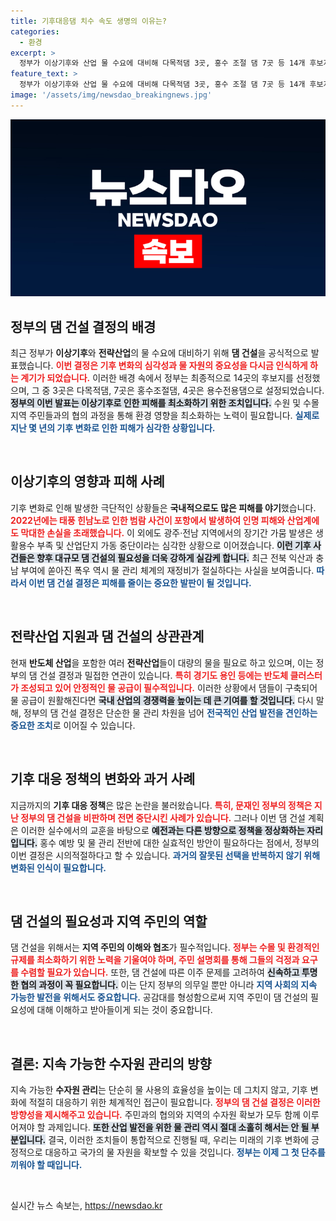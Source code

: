```yaml
---
title: 기후대응댐 치수 속도 생명의 이유는?
categories:
  - 환경
excerpt: >
  정부가 이상기후와 산업 물 수요에 대비해 다목적댐 3곳, 홍수 조절 댐 7곳 등 14개 후보지를 선정했다. 지난 기후 재난을 돌이켜보면 이 결정은 시급한 상황으로, 물 부족과 범람 문제 해결을 위한 중요한 첫걸음이다. 
feature_text: >
  정부가 이상기후와 산업 물 수요에 대비해 다목적댐 3곳, 홍수 조절 댐 7곳 등 14개 후보지를 선정했다. 지난 기후 재난을 돌이켜보면 이 결정은 시급한 상황으로, 물 부족과 범람 문제 해결을 위한 중요한 첫걸음이다. 
image: '/assets/img/newsdao_breakingnews.jpg'
---
```


<p><img src="/assets/img/newsdao_breakingnews.jpg" alt="cryptoinkorea 속보" /></p>

<h2 data-ke-size="size26">정부의 댐 건설 결정의 배경</h2>

<p data-ke-size="size16">최근 정부가 <b>이상기후</b>와 <b>전략산업</b>의 물 수요에 대비하기 위해 <b>댐 건설</b>을 공식적으로 발표했습니다. <b><span style="color: #ee2323;">이번 결정은 기후 변화의 심각성과 물 자원의 중요성을 다시금 인식하게 하는 계기가 되었습니다.</span></b> 이러한 배경 속에서 정부는 최종적으로 14곳의 후보지를 선정했으며, 그 중 3곳은 다목적댐, 7곳은 홍수조절댐, 4곳은 용수전용댐으로 설정되었습니다. <b><span style="background-color: #21538527;">정부의 이번 발표는 이상기후로 인한 피해를 최소화하기 위한 조치입니다.</span></b> 수원 및 수몰지역 주민들과의 협의 과정을 통해 환경 영향을 최소화하는 노력이 필요합니다. <b><span style="color: #1a5490;">실제로 지난 몇 년의 기후 변화로 인한 피해가 심각한 상황입니다.</span></b></p>

<p data-ke-size="size16">&nbsp;</p>

<h2 data-ke-size="size26">이상기후의 영향과 피해 사례</h2>

<p data-ke-size="size16">기후 변화로 인해 발생한 극단적인 상황들은 <b>국내적으로도 많은 피해를 야기</b>했습니다. <b><span style="color: #ee2323;">2022년에는 태풍 힌남노로 인한 범람 사건이 포항에서 발생하여 인명 피해와 산업계에도 막대한 손실을 초래했습니다.</span></b> 이 외에도 광주·전남 지역에서의 장기간 가뭄 발생은 생활용수 부족 및 산업단지 가동 중단이라는 심각한 상황으로 이어졌습니다. <b><span style="background-color: #21538527;">이런 기후 사건들은 향후 대규모 댐 건설의 필요성을 더욱 강하게 실감케 합니다.</span></b> 최근 전북 익산과 충남 부여에 쏟아진 폭우 역시 물 관리 체계의 재정비가 절실하다는 사실을 보여줍니다. <b><span style="color: #1a5490;">따라서 이번 댐 건설 결정은 피해를 줄이는 중요한 발판이 될 것입니다.</span></b></p>

<p data-ke-size="size16">&nbsp;</p>

<h2 data-ke-size="size26">전략산업 지원과 댐 건설의 상관관계</h2>

<p data-ke-size="size16">현재 <b>반도체 산업</b>을 포함한 여러 <b>전략산업</b>들이 대량의 물을 필요로 하고 있으며, 이는 정부의 댐 건설 결정과 밀접한 연관이 있습니다. <b><span style="color: #ee2323;">특히 경기도 용인 등에는 반도체 클러스터가 조성되고 있어 안정적인 물 공급이 필수적입니다.</span></b> 이러한 상황에서 댐들이 구축되어 물 공급이 원활해진다면 <b><span style="background-color: #21538527;">국내 산업의 경쟁력을 높이는 데 큰 기여를 할 것입니다.</span></b> 다시 말해, 정부의 댐 건설 결정은 단순한 물 관리 차원을 넘어 <b><span style="color: #1a5490;">전국적인 산업 발전을 견인하는 중요한 조치</span></b>로 이어질 수 있습니다.</p>

<p data-ke-size="size16">&nbsp;</p>

<h2 data-ke-size="size26">기후 대응 정책의 변화와 과거 사례</h2>

<p data-ke-size="size16">지금까지의 <b>기후 대응 정책</b>은 많은 논란을 불러왔습니다. <b><span style="color: #ee2323;">특히, 문재인 정부의 정책은 지난 정부의 댐 건설을 비판하며 전면 중단시킨 사례가 있습니다.</span></b> 그러나 이번 댐 건설 계획은 이러한 실수에서의 교훈을 바탕으로 <b><span style="background-color: #21538527;">예전과는 다른 방향으로 정책을 정상화하는 자리입니다.</span></b> 홍수 예방 및 물 관리 전반에 대한 실효적인 방안이 필요하다는 점에서, 정부의 이번 결정은 시의적절하다고 할 수 있습니다. <b><span style="color: #1a5490;">과거의 잘못된 선택을 반복하지 않기 위해 변화된 인식이 필요합니다.</span></b></p>

<p data-ke-size="size16">&nbsp;</p>

<h2 data-ke-size="size26">댐 건설의 필요성과 지역 주민의 역할</h2>

<p data-ke-size="size16">댐 건설을 위해서는 <b>지역 주민의 이해와 협조</b>가 필수적입니다. <b><span style="color: #ee2323;">정부는 수몰 및 환경적인 규제를 최소화하기 위한 노력을 기울여야 하며, 주민 설명회를 통해 그들의 걱정과 요구를 수렴할 필요가 있습니다.</span></b> 또한, 댐 건설에 따른 이주 문제를 고려하여 <b><span style="background-color: #21538527;">신속하고 투명한 협의 과정이 꼭 필요합니다.</span></b> 이는 단지 정부의 의무일 뿐만 아니라 <b><span style="color: #1a5490;">지역 사회의 지속 가능한 발전을 위해서도 중요합니다.</span></b> 공감대를 형성함으로써 지역 주민이 댐 건설의 필요성에 대해 이해하고 받아들이게 되는 것이 중요합니다.</p> 

<p data-ke-size="size16">&nbsp;</p>

<h2 data-ke-size="size26">결론: 지속 가능한 수자원 관리의 방향</h2>

<p data-ke-size="size16">지속 가능한 <b>수자원 관리</b>는 단순히 물 사용의 효율성을 높이는 데 그치지 않고, 기후 변화에 적절히 대응하기 위한 체계적인 접근이 필요합니다. <b><span style="color: #ee2323;">정부의 댐 건설 결정은 이러한 방향성을 제시해주고 있습니다.</span></b> 주민과의 협의와 지역의 수자원 확보가 모두 함께 이루어져야 할 과제입니다. <b><span style="background-color: #21538527;">또한 산업 발전을 위한 물 관리 역시 절대 소홀히 해서는 안 될 부분입니다.</span></b> 결국, 이러한 조치들이 통합적으로 진행될 때, 우리는 미래의 기후 변화에 긍정적으로 대응하고 국가의 물 자원을 확보할 수 있을 것입니다. <b><span style="color: #1a5490;">정부는 이제 그 첫 단추를 끼워야 할 때입니다.</span></b></p>

<p data-ke-size="size16">&nbsp;</p>
실시간 뉴스 속보는, <a href="https://newsdao.kr" rel="dofollow">https://newsdao.kr</a>


